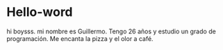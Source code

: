 # Hello-word
hi boysss.
mi nombre es Guillermo. Tengo 26 años y estudio un grado de programación.
Me encanta la pizza y el olor a café.
